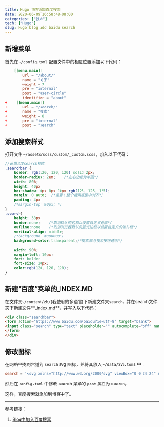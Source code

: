 ```yaml
---
title: Hugo 博客添加百度搜索
date: 2020-06-09T16:58:48+08:00
categories: ["技术"]
tech: ["Hugo"]
slug: Hugo blog add baidu search
---
```


## 新增菜单

首先在 `~/config.toml` 配置文件中的相应位置添加以下代码：

```toml
    [[menu.main]]
        url = "/about/"
        name = "关于"
        weight = 7
        pre = "internal"
        post = "user-circle"
        identifier = "about"
+    [[menu.main]]
+       url = "/search/"
+       name = "搜索"
+       weight = 8
+       pre = "internal"
+       post = "search"
```

## 添加搜索样式

打开文件 `~/assets/scss/custom/_custom.scss`，加入以下代码：

```scss
//设置百度search样式
.searchbar {     
	border: rgb(120, 120, 120) solid 2px;
	border-radius: 2em;    /*左右边框为半圆*/
	width: 80%;
	height: 40px;
	box-shadow: 0px 0px 10px rgb(125, 125, 125);
	margin: 0 auto;  /*重要！整个搜索框居中对齐*/
	padding: 4px;
	/*margin-top: 90px;	*/
}
.search{ 
	height: 38px;
	border:none;    /*取消默认的边框以设置自定义边框*/
	outline:none;   /*取消浏览器默认的蓝光边框以设置自定义的输入框*/   
	vertical-align: middle;
	/*background: #000000*/
	background-color:transparent;/*搜索框与搜索按钮透明*/
	
	width: 90%;
	margin-left: 10px;
	font: bolder;
	font-size: 20px;
	color:rgb(120, 120, 120);	
}
```

## 新建“百度”菜单的_INDEX.MD

在文件夹`~/content/zh/`(我使用的多语言)下新建文件夹`search`，并在search文件夹下新建文件**_index.md**，并写入以下代码：

```markdown
<div class="searchbar">
<form action="https://www.baidu.com/baidu?ie=utf-8" target="blank">
<input class="search" type="text" placeholder="" autocomplete="off" name="word">
</form>
</div>
```

## 修改图标

在网络中找到合适的 `search` svg 图标，并将其放入 `~/data/SVG.toml` 中：

```toml
search = '<svg xmlns="http://www.w3.org/2000/svg" viewBox="0 0 24 24" width="20px" height="20px" class="icon"><path d="M13.262,14.868l2.479,2.478c-0.376,0.725-0.415,1.445-0.017,1.843l4.525,4.526 c0.571,0.571,1.812,0.257,2.768-0.7c0.956-0.955,1.269-2.195,0.697-2.766l-4.524-4.526c-0.399-0.398-1.119-0.36-1.842,0.016 l-2.48-2.478L13.262,14.868z M8.5,0C3.806,0,0,3.806,0,8.5C0,13.194,3.806,17,8.5,17S17,13.194,17,8.5C17,3.806,13.194,0,8.5,0z M8.5,15C4.91,15,2,12.09,2,8.5S4.91,2,8.5,2S15,4.91,15,8.5S12.09,15,8.5,15z"/></svg>'
```

然后在 `config.toml` 中修改 search 菜单的 `post` 属性为 search。

这样，百度搜索就添加到博客中了。

---

参考链接：

1. [Blog中加入百度搜索](https://ztygcs.github.io/posts/blog%E4%B8%AD%E5%8A%A0%E5%85%A5%E7%99%BE%E5%BA%A6%E6%90%9C%E7%B4%A2/)